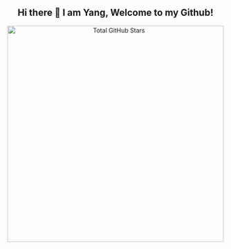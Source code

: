 <div align="center">
  <h2>Hi there 👋 I am Yang, Welcome to my Github!</h2>
  <!-- 显示 GitHub 累积 star 数，通过 width 属性调整大小 -->
  <img src="https://github-readme-stats.vercel.app/api?username=AZYoung233&count_private=true&show_icons=true&include_all_commits=true&bg_color=fff&text_color=7F3E55&icon_color=7F3E55&title_color=7F3E55&show_issues=true&show_prs=true&&show_contribs=true" width="500" alt="Total GitHub Stars">
</div>

<!--
**AZYoung233/AZYoung233** is a ✨ _special_ ✨ repository because its `README.md` (this file) appears on your GitHub profile.

Here are some ideas to get you started:

- 🔭 I’m currently working on ...
- 🌱 I’m currently learning ...
- 👯 I’m looking to collaborate on ...
- 🤔 I’m looking for help with ...
- 💬 Ask me about ...
- 📫 How to reach me: ...
- 😄 Pronouns: ...
- ⚡ Fun fact: ...
-->
